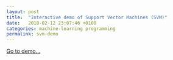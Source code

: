 ```yaml
---
layout: post
title:  "Interactive demo of Support Vector Machines (SVM)"
date:   2018-02-12 23:07:46 +0100
categories: machine-learning programming
permalink: svm-demo
---
```


[Go to demo...](https://jgreitemann.github.io/messing-with-wasm/svm-demo/)
